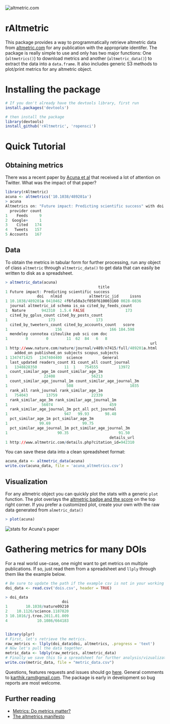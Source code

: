 ![altmetric.com](https://raw.github.com/ropensci/rAltmetric/master/altmetric_logo_title.png) 
# rAltmetric

This package provides a way to programmatically retrieve altmetric data from [altmetric.com](http://altmetric.com) for any publication with the appropriate identifer. The package is really simple to use and only has two major functions: One (`altmetrics()`) to download metrics and another (`altmetric_data()`) to extract the data into a `data.frame`. It also includes generic S3 methods to plot/print metrics for any altmetric object.

# Installing the package

```r
# If you don't already have the devtools library, first run
install.packages('devtools')

# then install the package
library(devtools)
install_github('rAltmetric', 'ropensci')
```

# Quick Tutorial

## Obtaining metrics
There was a recent paper by [Acuna et al](http://www.nature.com/news/2010/100616/full/465860a.html) that received a lot of attention on Twitter. What was the impact of that paper?

```r
library(rAltmetric)
acuna <- altmetrics('10.1038/489201a')
> acuna
Altmetrics on: "Future impact: Predicting scientific success" with doi 10.1038/489201a (altmetric_id: 942310) published in Nature.
  provider count
1    Feeds     9
2  Google+     1
3    Cited   174
4   Tweets   157
5 Accounts   167

```


## Data
To obtain the metrics in tabular form for further processing, run any object of class `altmetric` through `altmetric_data()` to get data that can easily be written to disk as a spreadsheet.

```r
> altmetric_data(acuna)
                                         title
1 Future impact: Predicting scientific success
              doi   nlmid            altmetric_jid     issns
1 10.1038/489201a 0410462 4f6fa50a3cf058f610003160 0028-0836
  journal altmetric_id schema is_oa cited_by_feeds_count
1  Nature       942310  1.5.4 FALSE                  173
  cited_by_gplus_count cited_by_posts_count
1                  173                  173
  cited_by_tweeters_count cited_by_accounts_count   score
1                     156                     166 184.598
  mendeley connotea citeulike pub sci com doc
1        0        0        11  62  84   6   8
                                                                url
1 http://www.nature.com/nature/journal/v489/n7415/full/489201a.html
    added_on published_on subjects scopus_subjects
1 1347471425   1347404400  science         General
  last_updated readers_count X1 count_all count_journal
1   1348828350            11  1    754555         13972
  count_similar_age_1m count_similar_age_3m
1                22408                56213
  count_similar_age_journal_1m count_similar_age_journal_3m
1                          508                         1035
  rank_all rank_journal rank_similar_age_1m
1   754043        13759               22339
  rank_similar_age_3m rank_similar_age_journal_1m
1               56074                         459
  rank_similar_age_journal_3m pct_all pct_journal
1                         947   99.93       98.48
  pct_similar_age_1m pct_similar_age_3m
1              99.69              99.75
  pct_similar_age_journal_1m pct_similar_age_journal_3m
1                      90.35                      91.50
                                              details_url
1 http://www.altmetric.com/details.php?citation_id=942310
```

You can save these data into a clean spreadsheet format:

```r
acuna_data <- altmetric_data(acuna)
write.csv(acuna_data, file = 'acuna_altmetrics.csv')
```

## Visualization
For any altmetric object you can quickly plot the stats with a generic `plot` function. The plot overlays the [altmetric badge and the score](http://api.altmetric.com/embeds.html) on the top right corner. If you prefer a customized plot, create your own with the raw data generated from `almetric_data()`

```r
> plot(acuna)
```

![stats for Acuna's paper](https://raw.github.com/ropensci/rAltmetric/master/acuna.png)

# Gathering metrics for many DOIs
For a real world use-case, one might want to get metrics on multiple publications. If so, just read them from a spreadsheet and `llply` through them like the example below.

```r
# Be sure to update the path if the example csv is not in your working dir
doi_data <- read.csv('dois.csv', header = TRUE)

> doi_data
                         doi
1        10.1038/nature09210
2    10.1126/science.1187820
3 10.1016/j.tree.2011.01.009
4             10.1086/664183


library(plyr)
# First, let's retrieve the metrics.
raw_metrics <- llply(doi_data$doi, altmetrics, .progress = 'text')
# Now let's pull the data together.
metric_data <- ldply(raw_metrics, altmetric_data)
# Finally we save this to a spreadsheet for further analysis/vizualization.
write.csv(metric_data, file = "metric_data.csv")
```



Questions, features requests and issues should go [here](https://github.com/ropensci/rAltmetric/issues/). General comments to [karthik.ram@gmail.com](mailto:karthik.ram@gmail.com). The package is early in development so bug reports are most welcome.

## Further reading
* [Metrics: Do metrics matter?](http://www.nature.com/news/2010/100616/full/465860a.html)
* [The altmetrics manifesto](http://altmetrics.org/manifesto/) 